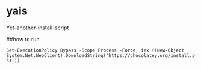 # yais
Yet-another-install-script

##how to run

`Set-ExecutionPolicy Bypass -Scope Process -Force; iex ((New-Object System.Net.WebClient).DownloadString('https://chocolatey.org/install.ps1'))`

